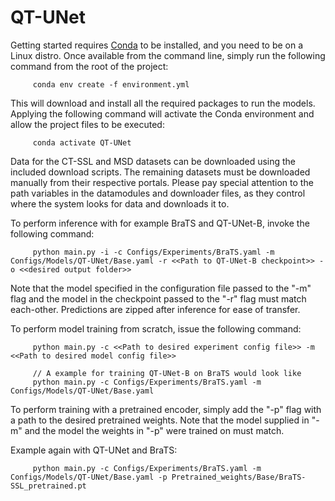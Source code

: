 # QT-UNet

Getting started requires [Conda](https://docs.conda.io/projects/conda/en/latest/user-guide/install/index.html) to be installed, and you need to be on a Linux distro. Once available from the command line, simply run the following command from the root of the project:

```shell
     conda env create -f environment.yml
```

This will download and install all the required packages to run the models. Applying the following command will activate the Conda environment and allow the project files to be executed:

```shell
     conda activate QT-UNet
```

Data for the CT-SSL and MSD datasets can be downloaded using the included download scripts. The remaining datasets must be downloaded manually from their respective portals. Please pay special attention to the path variables in the datamodules and downloader files, as they control where the system looks for data and downloads it to.

To perform inference with for example BraTS and QT-UNet-B, invoke the following command:

```shell
     python main.py -i -c Configs/Experiments/BraTS.yaml -m Configs/Models/QT-UNet/Base.yaml -r <<Path to QT-UNet-B checkpoint>> -o <<desired output folder>>
```

Note that the model specified in the configuration file passed to the "-m" flag and the model in the checkpoint passed to the "-r" flag must match each-other. Predictions are zipped after inference for ease of transfer.

To perform model training from scratch, issue the following command:

```shell
     python main.py -c <<Path to desired experiment config file>> -m <<Path to desired model config file>>

     // A example for training QT-UNet-B on BraTS would look like
     python main.py -c Configs/Experiments/BraTS.yaml -m Configs/Models/QT-UNet/Base.yaml
```

To perform training with a pretrained encoder, simply add the "-p" flag with a path to the desired pretrained weights. Note that the model supplied in "-m" and the model the weights in "-p" were trained on must match.

Example again with QT-UNet and BraTS:

```shell
     python main.py -c Configs/Experiments/BraTS.yaml -m Configs/Models/QT-UNet/Base.yaml -p Pretrained_weights/Base/BraTS-SSL_pretrained.pt
```
